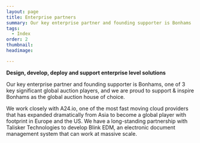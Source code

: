 ```yaml
---
layout: page
title: Enterprise partners
summary: Our key enterprise partner and founding supporter is Bonhams
tags:
  - Index
order: 2
thumbnail:
headimage:

---
```

**Design, develop, deploy and support enterprise level solutions**

Our key enterprise partner and founding supporter is Bonhams, one of 3 key significant global auction players, and we are proud to support & inspire Bonhams as the global auction house of choice.

We work closely with A24.io, one of the most fast moving cloud providers that has expanded dramatically from Asia to become a global player with footprint in Europe and the US.  We have a long-standing partnership with Talisker Technologies to develop Blink EDM, an electronic document management system that can work at massive scale.
